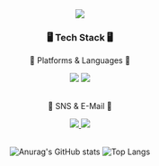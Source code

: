 <div align=center>
        <img src="https://capsule-render.vercel.app/api?type=transparent&text=[HoonC-corgi's%Github]&animation=twinkling&fontSize=70&fontColor=4B4B77" />

</div>
<div align=center>
        <h3>🖥️ Tech Stack 🖥️</h3>
        <p>📖 Platforms & Languages 📖</p>
</div>
<div align="center">
        <img src="https://img.shields.io/badge/Java-007396?style=flat&logo=Conda-Forge&logoColor=white" />
        <img src="https://img.shields.io/badge/Python-3776AB?style=flat&logo=python&logoColor=white" />
        
</div>
<br>
<div align=center>
        <p>🪪 SNS & E-Mail 🪪</p>
</div>
<div align=center>
        <a href="mailto::tgh7544@naver.com">
                <img src="https://img.shields.io/badge/Mail-30B980?style=flat&logo=Gmail&logoColor=white" />
        </a>
        <a href="https://www.instagram.com_ftxm_sx.02/">
                <img src="https://img.shields.io/badge/Instagram-E4405F?style=flat&logo=instagram&logoColor=white" />
        </a>
</div>
<div align=center>
        <br>


![Anurag's GitHub stats](https://github-readme-stats.vercel.app/api?username=HoonC-corgi)
![Top Langs](https://github-readme-stats.vercel.app/api/top-langs/?username=HoonC-corgi)
